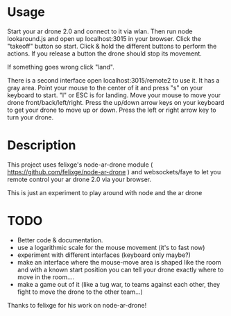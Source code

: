 Usage
========
Start your ar drone 2.0 and connect to it via wlan. Then run node lookaround.js and open up localhost:3015 in your browser.
Click the "takeoff" button so start. Click & hold the different buttons to perform the actions. If you release a button the drone should stop its movement.

If something goes wrong click "land".

There is a second interface open localhost:3015/remote2 to use it. It has a gray area. Point your  mouse to the center of it and press "s" on your keyboard to start. "l" or ESC is for landing. Move your  mouse to move your drone front/back/left/right. Press the up/down arrow keys on your keyboard to get your drone to move up or down. Press the left or right arrow key to turn your drone.


Description
=========
This project uses felixge's node-ar-drone module ( https://github.com/felixge/node-ar-drone ) and websockets/faye to let you remote control your ar drone 2.0 via your browser.

This is just an experiment to play around with node and the ar drone


TODO
=========
- Better code & documentation.
- use a logarithmic scale for the mouse movement (it's to fast now)
- experiment with different interfaces (keyboard only maybe?)
- make an interface where the mouse-move area is shaped like the room and with a known start position you can tell your drone exactly where to move in the room....
- make a game out of it (like a tug war, to teams against each other, they fight to move the drone to the other team...)



Thanks to felixge for his work on node-ar-drone!

